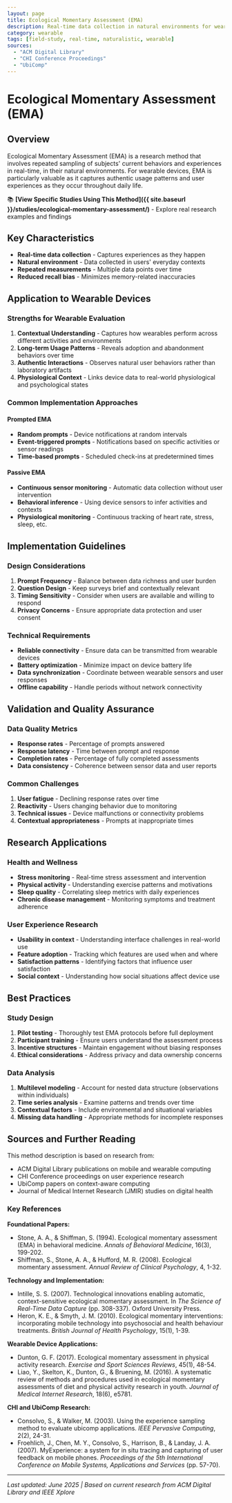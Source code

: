 ```yaml
---
layout: page
title: Ecological Momentary Assessment (EMA)
description: Real-time data collection in natural environments for wearable devices
category: wearable
tags: [field-study, real-time, naturalistic, wearable]
sources: 
  - "ACM Digital Library"
  - "CHI Conference Proceedings"
  - "UbiComp"
---
```


# Ecological Momentary Assessment (EMA)

## Overview

Ecological Momentary Assessment (EMA) is a research method that involves repeated sampling of subjects' current behaviors and experiences in real-time, in their natural environments. For wearable devices, EMA is particularly valuable as it captures authentic usage patterns and user experiences as they occur throughout daily life.

📚 **[View Specific Studies Using This Method]({{ site.baseurl }}/studies/ecological-momentary-assessment/)** - Explore real research examples and findings

## Key Characteristics

- **Real-time data collection** - Captures experiences as they happen
- **Natural environment** - Data collected in users' everyday contexts
- **Repeated measurements** - Multiple data points over time
- **Reduced recall bias** - Minimizes memory-related inaccuracies

## Application to Wearable Devices

### Strengths for Wearable Evaluation
1. **Contextual Understanding** - Captures how wearables perform across different activities and environments
2. **Long-term Usage Patterns** - Reveals adoption and abandonment behaviors over time
3. **Authentic Interactions** - Observes natural user behaviors rather than laboratory artifacts
4. **Physiological Context** - Links device data to real-world physiological and psychological states

### Common Implementation Approaches

#### Prompted EMA
- **Random prompts** - Device notifications at random intervals
- **Event-triggered prompts** - Notifications based on specific activities or sensor readings
- **Time-based prompts** - Scheduled check-ins at predetermined times

#### Passive EMA
- **Continuous sensor monitoring** - Automatic data collection without user intervention
- **Behavioral inference** - Using device sensors to infer activities and contexts
- **Physiological monitoring** - Continuous tracking of heart rate, stress, sleep, etc.

## Implementation Guidelines

### Design Considerations
1. **Prompt Frequency** - Balance between data richness and user burden
2. **Question Design** - Keep surveys brief and contextually relevant
3. **Timing Sensitivity** - Consider when users are available and willing to respond
4. **Privacy Concerns** - Ensure appropriate data protection and user consent

### Technical Requirements
- **Reliable connectivity** - Ensure data can be transmitted from wearable devices
- **Battery optimization** - Minimize impact on device battery life
- **Data synchronization** - Coordinate between wearable sensors and user responses
- **Offline capability** - Handle periods without network connectivity

## Validation and Quality Assurance

### Data Quality Metrics
- **Response rates** - Percentage of prompts answered
- **Response latency** - Time between prompt and response
- **Completion rates** - Percentage of fully completed assessments
- **Data consistency** - Coherence between sensor data and user reports

### Common Challenges
1. **User fatigue** - Declining response rates over time
2. **Reactivity** - Users changing behavior due to monitoring
3. **Technical issues** - Device malfunctions or connectivity problems
4. **Contextual appropriateness** - Prompts at inappropriate times

## Research Applications

### Health and Wellness
- **Stress monitoring** - Real-time stress assessment and intervention
- **Physical activity** - Understanding exercise patterns and motivations
- **Sleep quality** - Correlating sleep metrics with daily experiences
- **Chronic disease management** - Monitoring symptoms and treatment adherence

### User Experience Research
- **Usability in context** - Understanding interface challenges in real-world use
- **Feature adoption** - Tracking which features are used when and where
- **Satisfaction patterns** - Identifying factors that influence user satisfaction
- **Social context** - Understanding how social situations affect device use

## Best Practices

### Study Design
1. **Pilot testing** - Thoroughly test EMA protocols before full deployment
2. **Participant training** - Ensure users understand the assessment process
3. **Incentive structures** - Maintain engagement without biasing responses
4. **Ethical considerations** - Address privacy and data ownership concerns

### Data Analysis
1. **Multilevel modeling** - Account for nested data structure (observations within individuals)
2. **Time series analysis** - Examine patterns and trends over time
3. **Contextual factors** - Include environmental and situational variables
4. **Missing data handling** - Appropriate methods for incomplete responses

## Sources and Further Reading

This method description is based on research from:
- ACM Digital Library publications on mobile and wearable computing
- CHI Conference proceedings on user experience research
- UbiComp papers on context-aware computing
- Journal of Medical Internet Research (JMIR) studies on digital health

### Key References

**Foundational Papers:**
- Stone, A. A., & Shiffman, S. (1994). Ecological momentary assessment (EMA) in behavioral medicine. *Annals of Behavioral Medicine*, 16(3), 199-202.
- Shiffman, S., Stone, A. A., & Hufford, M. R. (2008). Ecological momentary assessment. *Annual Review of Clinical Psychology*, 4, 1-32.

**Technology and Implementation:**
- Intille, S. S. (2007). Technological innovations enabling automatic, context-sensitive ecological momentary assessment. In *The Science of Real-Time Data Capture* (pp. 308-337). Oxford University Press.
- Heron, K. E., & Smyth, J. M. (2010). Ecological momentary interventions: incorporating mobile technology into psychosocial and health behaviour treatments. *British Journal of Health Psychology*, 15(1), 1-39.

**Wearable Device Applications:**
- Dunton, G. F. (2017). Ecological momentary assessment in physical activity research. *Exercise and Sport Sciences Reviews*, 45(1), 48-54.
- Liao, Y., Skelton, K., Dunton, G., & Bruening, M. (2016). A systematic review of methods and procedures used in ecological momentary assessments of diet and physical activity research in youth. *Journal of Medical Internet Research*, 18(6), e5781.

**CHI and UbiComp Research:**
- Consolvo, S., & Walker, M. (2003). Using the experience sampling method to evaluate ubicomp applications. *IEEE Pervasive Computing*, 2(2), 24-31.
- Froehlich, J., Chen, M. Y., Consolvo, S., Harrison, B., & Landay, J. A. (2007). MyExperience: a system for in situ tracing and capturing of user feedback on mobile phones. *Proceedings of the 5th International Conference on Mobile Systems, Applications and Services* (pp. 57-70).

---

*Last updated: June 2025 | Based on current research from ACM Digital Library and IEEE Xplore*